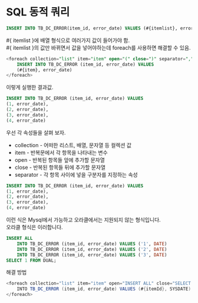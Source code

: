 SQL 동적 쿼리
========
```sql
INSERT INTO TB_DC_ERROR(item_id, error_date) VALUES (#{itemlist}, error_date)
```
#{ itemlist }에 배열 형식으로 여러가지 값이 들어가야 함.  
#{ itemlist }의 값만 바뀌면서 값을 넣어야하는데 foreach를 사용하면 해결할 수 있음.  
```sql
<foreach collection="list" item="item" open="(" close=")" separator=",">
    INSERT INTO TB_DC_ERROR (item_id, error_date) VALUES 
    (#{item}, error_date)
</foreach>
```
이렇게 실행한 결과값.
```sql
INSERT INTO TB_DC_ERROR (item_id, error_date) VALUES 
(1, error_date), 
(2, error_date), 
(3, error_date), 
(4, error_date)
```
우선 각 속성들을 살펴 보자.
* collection - 어떠한 리스트, 배열, 문자열 등 컬렉션 값
* item - 반복문에서 각 항목을 나타내는 변수
* open - 반복된 항목들 앞에 추가할 문자열
* close - 반복된 항목들 뒤에 추가할 문자열
* separator - 각 항목 사이에 넣을 구분자를 지정하는 속성
  
```sql
INSERT INTO TB_DC_ERROR (item_id, error_date) VALUES 
(1, error_date), 
(2, error_date), 
(3, error_date), 
(4, error_date)
```
이런 식은 Mysql에서 가능하고 오라클에서는 지원되지 않는 형식입니다.  
오라클 형식은 이러합니다.  
```sql
INSERT ALL
    INTO TB_DC_ERROR (item_id, error_date) VALUES ('1', DATE)
    INTO TB_DC_ERROR (item_id, error_date) VALUES ('2', DATE)
    INTO TB_DC_ERROR (item_id, error_date) VALUES ('3', DATE)
SELECT 1 FROM DUAL;
```
해결 방법
```java
<foreach collection="list" item="item" open="INSERT ALL" close="SELECT 1 FROM DUAL">
    INTO TB_DC_ERROR (item_id, error_date) VALUES (#{itemId}, SYSDATE)
</foreach>
```